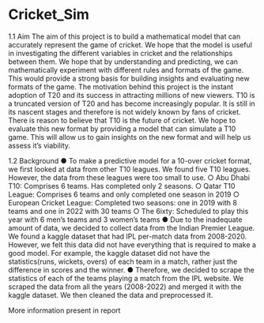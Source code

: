 # Cricket_Sim
1.1 Aim
The aim of this project is to build a mathematical model that can accurately represent the game of cricket. We hope that the model is useful in investigating the different variables in cricket and the relationships between them. We hope that by understanding and predicting, we can mathematically experiment with different rules and formats of the game. This would provide a strong basis for building insights and evaluating new formats of the game. 
The motivation behind this project is the instant adoption of T20 and its success in attracting millions of new viewers. T10 is a truncated version of T20 and has become increasingly popular. It is still in its nascent stages and therefore is not widely known by fans of cricket. There is reason to believe that T10 is the future of cricket. We hope to evaluate this new format by providing a model that can simulate a T10 game. This will allow us to gain insights on the new format and will help us assess it’s viability.

1.2 Background
●	To make a predictive model for a 10-over cricket format, we first looked at data from other T10 leagues. We found five T10 leagues. However, the data from these leagues were too small to use.
○	Abu Dhabi T10: Comprises 6 teams. Has completed only 2 seasons.
○	Qatar T10 League: Comprises 6 teams and only completed one season in 2019
○	European Cricket League: Completed two seasons: one in 2019 with 8 teams and one in 2022 with 30 teams
○	The 6ixty: Scheduled to play this year with 6 men’s teams and 3 women’s teams
●	Due to the inadequate amount of data, we decided to collect data from the Indian Premier League. We found a kaggle dataset that had IPL per-match data from 2008-2020. However, we felt this data did not have everything that is required to make a good model. For example, the kaggle dataset did not have the statistics(runs, wickets, overs) of each team in a match, rather just the difference in scores and the winner.
●	Therefore, we decided to scrape the statistics of each of the teams playing a match from the IPL website. We scraped the data from all the years (2008-2022) and merged it with the kaggle dataset. We then cleaned the data and preprocessed it. 


More information present in report
